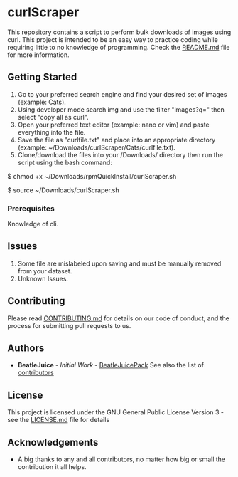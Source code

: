 # curlScraper

This repository contains a script to perform bulk downloads of images using curl.
This project is intended to be an easy way to practice coding while requiring little to no knowledge of programming.
Check the [README.md](README.md) file for more information.

## Getting Started

1. Go to your preferred search engine and find your desired set of images (example: Cats).  
2. Using developer mode search img and use the filter "images?q=" then select "copy all as curl".
3. Open your preferred text editor (example: nano or vim) and paste everything into the file.
4. Save the file as "curlfile.txt" and place into an appropriate directory (example: ~/Downloads/curlScraper/Cats/curlfile.txt).
5. Clone/download the files into your /Downloads/ directory then run the script using the bash command:

$ chmod +x ~/Downloads/rpmQuickInstall/curlScraper.sh

$ source ~/Downloads/curlScraper.sh


### Prerequisites

Knowledge of cli.

## Issues

1. Some file are mislabeled upon saving and must be manually removed from your dataset.
2. Unknown Issues.

## Contributing

Please read [CONTRIBUTING.md](https://gist.github.com/BeatleJuicePack/47204bcc706e0e0c9e11d80e267f3d29) for details on our
code of conduct, and the process for submitting pull requests to us.

## Authors

* **BeatleJuice** - *Initial Work* - [BeatleJuicePack](https://github.com/BeatleJuicePack)
See also the list of [contributors](https://github.com/BeatleJuicePack/Bash/blob/master/rpmQuickInstall/CONTRIBUTORS.md)

## License

This project is licensed under the GNU General Public License Version 3 - see the [LICENSE.md](LICENSE.md) file for details

## Acknowledgements

* A big thanks to any and all contributors, no matter how big or small the contribution it all helps.
